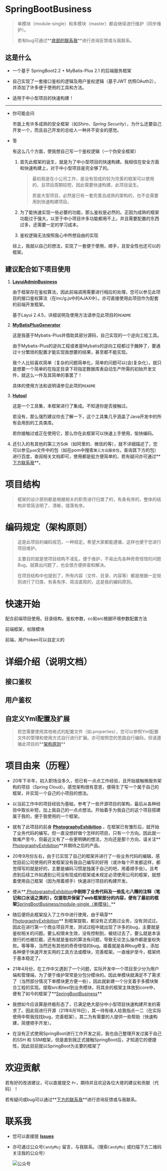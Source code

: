 # SpringBootBusiness

> 单模块（module-single）和多模块（master）都会继续进行维护（同步维护）。
>
> 若有bug可通过**[底部的联系我](#联系我)**进行咨询反馈或与我联系。



## 这是什么

* 一个基于 SpringBoot2.2 + MyBatis-Plus 2.1 的后端服务框架

* 自己实现了一套接口鉴权的逻辑及用户鉴权逻辑（基于JWT 仿照OAuth2），并添加了许多便于使用的工具和方法。

* 适用于中小型项目的快速构建！

---

* 你可能会问

  市面上有许多成熟的安全框架（如*Shiro*、*Spring Security*），为什么还要自己开发一个，而且自己开发的总给人一种并不安全的感觉。

* 答

  有这么几个方面，使我想自己写一个鉴权逻辑（一个伪安全框架）

  1. 首先此框架的诞生，就是为了中小型项目的快速构建。我相信在安全方面和快速构建上，对于中小型项目是完全够了的。

     > 最初我是在小公司工作，是没有现成的较为完善的框架可以使用的，且项目周期较短，因此需要快速构建，此项目诞生。
     >
     > 若是大型项目，必然是已有一套完善且成熟的架构的，也不会需要用到快速构建项目。

  2. 为了能快速实现一些必要的功能，那么鉴权是必然的。正因为成熟的框架功能过于强大，以至于中小项目许多功能都用不上。并且需要配置的东西过多，还需要一定的学习成本。
  
  3. 鉴权逻辑无法按照我心中所想自由的实现
  
  综上，我就以自己的想法，实现了一套便于使用，顺手，且安全性也还可以的框架。



## 建议配合如下项目使用

1. **[LayuiAdminBusiness](https://github.com/CandyMuj/LayuiAdminBusiness)**

   由于框架存在鉴权算法，因此前端调用需要进行相应的处理，您可以参见此项目的接口鉴权算法（在inc/g.js中的AJAX中）。亦可直接使用此项目作为配套的前端开发框架。

   基于Layui 2.4.5，详细说明及使用方法请参见此项目的`README`

2. **[MyBatisPlusGenerator](https://github.com/CandyMuj/MyBatisPlusGenerator)**

   这是我基于Mybatis-Plus并借助其部分源码，自己实现的一个逆向工程工具。

   由于Mybatis-Plus的逆向工程或者是Mybatis的逆向工程都过于臃肿了，要通过十分繁琐的配置才能实现我想要的结果，甚至都不能实现。

   我个人比较喜欢简单（复杂的问题简单化，简单的问题可以(会)复杂化）。就只是想要一个简单的在指定目录下将指定数据库表自动生产所需的初始开发文件，就这么一件及其简单的事罢了！

   具体的使用方法和说明请参见此项的`README`
   
3. **[Hutool](https://hutool.cn/docs)**

   这是一个工具集，本框架进行了集成。不知道你是否接触过。

   若没有，那么强烈建议你去了解一下，这个工具集几乎涵盖了Java开发中的所有会用到的工具类库。

   若你接触过或正在使用它，那么你在此框架可以快速上手使用，愉快编码。

4. 还引入的有其他的第三方Sdk（如阿里的、微信的等），就不详细描述了，您可以参见`pom`文件中的包（如在pom中搜索`第三方云服务包`，查询其下方的包）进行百度，查阅相关文档即可，使用都是挺方便简单的，若有疑问亦可通过**[下方联系我](#联系我)**。



# 项目结构

> 框架的设计原则都是根据相关的职责进行归类了的，有条有序的，整体的结构非常简洁明了、清晰，错落有序。



# 编码规定（架构原则）

> 这是此项目的编码规范，一种规定。希望大家都能遵循，这样也便于您进行项目维护。
>
> 主要目的就是使项目结构不凌乱，便于维护，不易出先各种奇奇怪怪的问题Bug，就算出问题了，也会很方便排查和解决。
>
> 在项目结构中也提到了，所有内容（文件、目录、内容等）都是根据一定规则进行了归类、有条有序、简洁直观的，这是我的编码原则。





# 快速开始



配合前端项目使用。目录结构，鉴权参数，cc和src根据环境参数配置方法

前端框架，权限模块

前端，用户token可以自定义的



# 详细介绍（说明文档）

## 接口鉴权



## 用户鉴权



## 自定义Yml配置及扩展

> 若您需要使用其他格式的配置文件（如.properties），您可以参照Yml配置文件的管理和使用方式自行进行扩展。亦可按照您的思路自行编码，但请遵循此项目的**[架构原则](#编码规定（架构原则）)**



# 项目由来（历程）

* 20年下半年，初入职场没多久，但已有一点点工作经验，且开始接触微服务架构的项目（Spring Cloud）。感觉架构很有意思，便萌生了写一个属于自己的框架，并实现一个自己的小项目的想法。
* 以当前工作中的项目经验为基础，参考了一些开源项目的架构，最后从各种经验中取长补短，加上我自己的一点点想法。开始着手为我自己的这个项目搭建属于我的，便于我使用的一个框架。
* 就有了此项目的前身 **[ PhotographyExhibition](https://github.com/CandyMuj/PhotographyExhibition)** ，在框架已有雏形后，就开始了业务代码的编写。但一直没想好做个怎样的项目，只有一个方向。因此就一致难产至今，但最近又有了一些更明确的想法，方向还是那个方向，请关注**[ PhotographyExhibition](https://github.com/CandyMuj/PhotographyExhibition)**并期待之后的产品。
* 20年9月份左右，由于已实现了自己的框架并进行了一些业务代码的编辑，感觉目前公司使用的开发框架没有我自己编写的好用（或许每个开发都这样，都觉得写的就是好的，主要是编码习惯是独属于自己的吧，用着顺手些）。且考虑到后续工作如遇到公司没有现成的框架或未规定必须使用公司的框架，就想着使用自己框架（因为用着顺手）快速进行项目的构建开发。
* 便从**[ PhotographyExhibition](https://github.com/CandyMuj/PhotographyExhibition)**中剔除了业务代码及一些乱七八糟的注释（笔记和口水话之类的），仅提取并保留了web框架部分的内容，便有了最初的框架**[SpringBootBusiness/module-single（单模块）](https://github.com/CandyMuj/SpringBootBusiness/tree/module-single)**
* 随后便将此框架投入了工作中进行使用，由于萌芽**[ PhotographyExhibition](https://github.com/CandyMuj/PhotographyExhibition)** 到框架提取，都没有正式跑过业务，没有测试过。因此在进行第一个商业项目开发，测试过程中就出现了许多的bug，主要就是鉴权相关的问题。要么权限未生效，没有控制到，被绕过去了。要么就是本该放行的也被拦截，还有就是鉴权的算法有问题，导致无论怎么操作都是鉴权失败。等等等，当然还有其他的奇奇怪怪的bug。接着就是各种bug修复，添加各种便于快速开发实用的工具方法或模块，完善框架。一直维护至今，框架终于基本稳定了。
* 21年4月份，在工作中又遇到了一个问题，实际开发中一个项目至少分为用户端和管理端，为了便于维护常常是分包分模块的。因此单模块就满足不了需求了（当然部分情况下单模块更方便一些），因此就新建一个分支着手多模块聚合工程的实现。提取src和test到业务模块，将其余的框架主体放到core中，便有了如今的框架了**[SpringBootBusiness](https://github.com/CandyMuj/SpringBootBusiness)**

* 我想如今应该算是终极形态了，已满足绝大部分中小型项目快速构建开发的需求了。因此现进行开源（21年6月18日），其一待有缘人给我指点一二（在实际使用中帮我找找bug，完善框架），其二为有需要的人提供一些帮助（快速构建，简便顺手开发）。

* 在没有正式使用SpringBoot进行工作开发之前，我也自己整理开发过属于自己的SSH 和 SSM框架，但是直到我正式接触SpringBoot后，才知道它的便捷性，因此目前就以SpringBoot为主要的框架了



# 欢迎贡献

若有好的改进建议，可以直接提交 `Pr`，期待并且欢迎各位大佬的建议和贡献（代码）！

若有疑问或bug可以通过**[下方的联系我](#联系我)**进行咨询反馈或与我联系。



# 联系我

* 您可以直接提 **[Issues](https://github.com/CandyMuj/SpringBootBusiness/issues)**

* 亦可通过公众号`CandyMuj` 留言，与我联系。（搜索`CandyMuj` 或扫描下方二维码 关注我的公众号）

  ![公众号]()

